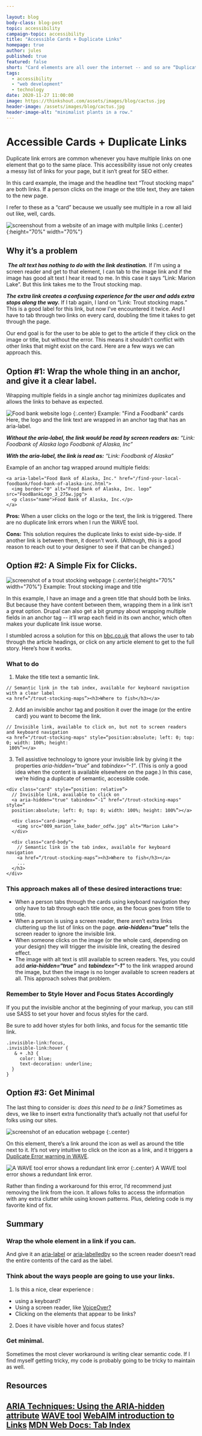 ```yaml
---

layout: blog
body-class: blog-post
topic: accessibility
campaign-topic: accessibility
title: "Accessible Cards + Duplicate Links"
homepage: true
author: jules
published: true
featured: false
short: "Card elements are all over the internet -- and so are “Duplicate Link” errors. Here are a few ways to fix these common bugs while tidying up your code at the same time."
tags:
  - accessibility
  - "web development"
  - technology
date: 2020-11-27 11:00:00
image: https://thinkshout.com/assets/images/blog/cactus.jpg
header-image: /assets/images/blog/cactus.jpg
header-image-alt: "minimalist plants in a row."
---
```

# Accessible Cards + Duplicate Links

Duplicate link errors are common whenever you have multiple links on one element that go to the same place. This accessibility issue not only creates a messy list of links for your page, but it isn’t great for SEO either.

In this card example, the image and the headline text “Trout stocking maps” are both links. If a person clicks on the image or the title text, they are taken to the new page. 

I refer to these as a “card” because we usually see multiple in a row all laid out like, well, cards. 

![screenshout from a website of an image with multplie links](/assets/images/blog/trout-1.png)
{:.center}{:height="70%" width="70%"}

## Why it’s a problem
​
***The alt text has nothing to do with the link destination.*** 
If I’m using a screen reader and get to that element, I can tab to the image link and if the image has good alt text I hear it read to me. In this case it says “Link: Marion Lake”. But this link takes me to the Trout stocking map.

***The extra link creates a confusing experience for the user and adds extra stops along the way.***
If I tab again, I land on “Link: Trout stocking maps.” This is a good label for this link, but now I’ve encountered it twice. *And* I have to tab through two links on every card, doubling the time it takes to get through the page. 

Our end goal is for the user to be able to get to the article if they click on the image or title, but without the error. This means it shouldn’t conflict with other links that might exist on the card. Here are a few ways we can approach this. 

## Option #1: Wrap the whole thing in an anchor, and give it a clear label.

Wrapping multiple fields in a single anchor tag minimizes duplicates and allows the links to behave as expected. 


![Food bank website logo](/assets/images/blog/foodbank1.png)
{:.center}
<span class="caption"><i class="fa fa-caret-up"></i>Example: "Find a Foodbank" cards</span>
​
Here, the logo and the link text are wrapped in an anchor tag that has an aria-label. 

***Without the aria-label, the link would be read by screen readers as:*** 
*“Link: Foodbank of Alaska logo Foodbank of Alaska, Inc”*

***With the aria-label, the link is read as:***
*“Link: Foodbank of Alaska”*

Example of an anchor tag wrapped around multiple fields:

```
<a aria-label="Food Bank of Alaska, Inc." href="/find-your-local-foodbank/food-bank-of-alaska-inc.html">
  <img border="0" alt="Food Bank of Alaska, Inc. logo” src="FoodBankLogo_3_275w.jpg">
  <p class="name">Food Bank of Alaska, Inc.</p>
</a>
```


**Pros:**
When a user clicks on the logo or the text, the link is triggered.
There are no duplicate link errors when I run the WAVE tool.

**Cons:**
This solution requires the duplicate links to exist side-by-side. 
If another link is between them, it doesn’t work. (Although, this is a good reason to reach out to your designer to see if that can be changed.)

## Option #2: A Simple Fix for Clicks.

![screenshot of a trout stocking webpage](/assets/images/blog/trout-1.png)
{:.center}{:height="70%" width="70%"}
<span class="caption"><i class="fa fa-caret-up"></i>Example: Trout stocking image and title</span>

In this example, I have an image and a green title that should both be links. But because they have content between them, wrapping them in a link isn’t a great option. Drupal can also get a bit grumpy about wrapping multiple fields in an anchor tag -- it’ll wrap each field in its own anchor, which often makes your duplicate link issue worse. 

I stumbled across a solution for this on [bbc.co.uk](https://www.bbc.co.uk) that allows the user to tab through the article headings, or click on any article element to get to the full story. Here’s how it works. 

### What to do

1. Make the title text a semantic link.

```
// Semantic link in the tab index, available for keyboard navigation with a clear label
<a href=“/trout-stocking-maps”><h3>Where to fish</h3></a>
```

2. Add an invisible anchor tag and position it over the image (or the entire card) you want to become the link. 

```
// Invisible link, available to click on, but not to screen readers and keyboard navigation
<a href="/trout-stocking-maps" style=“position:absolute; left: 0; top: 0; width: 100%; height: 
 100%”></a>
```

3. Tell assistive technology to ignore your invisible link by giving it the properties *aria-hidden=“true”* and *tabindex=“-1”*. (This is only a good idea when the content is available elsewhere on the page.) In this case, we’re hiding a duplicate of semantic, accessible code. 

```
<div class="card" style=“position: relative”>
  // Invisible link, available to click on
  <a aria-hidden="true" tabindex=“-1” href="/trout-stocking-maps" style=“     
  position:absolute; left: 0; top: 0; width: 100%; height: 100%”></a>
  
  <div class="card-image">        
    <img src="009_marion_lake_bader_odfw.jpg" alt="Marion Lake">
  </div>

  <div class="card-body">
    // Semantic link in the tab index, available for keyboard navigation
    <a href=“/trout-stocking-maps”><h3>Where to fish</h3></a>
    ...
  </h3>
</div>
```

### This approach makes all of these desired interactions true: 

- When a person tabs through the cards using keyboard navigation they only have to tab through each title once, as the focus goes from title to title. 
- When a person is using a screen reader, there aren’t extra links cluttering up the list of links on the page. ***aria-hidden=“true”*** tells the screen reader to ignore the invisible link.
- When someone clicks on the image (or the whole card, depending on your design) they will trigger the invisible link, creating the desired effect. 
- The image with alt text is still available to screen readers. Yes, you could add ***aria-hidden=“true”*** and ***tabindex=“-1”*** to the link wrapped around the image, but then the image is no longer available to screen readers at all. This approach solves that problem.

### Remember to Style Hover and Focus States Accordingly


If you put the invisible anchor at the beginning of your markup, you can still use SASS to set your hover and focus styles for the card.

Be sure to add hover styles for both links, and focus for the semantic title link.

```
.invisible-link:focus,
.invisible-link:hover {
   & + .h3 {
     color: blue;
     text-decoration: underline;
  }
}
```

## Option #3: Get Minimal

The last thing to consider is: *does this need to be a link?* Sometimes as devs, we like to insert extra functionality that’s actually not that useful for folks using our sites. 


![screenshot of an education webpage](/assets/images/blog/education1.png)
{:.center}

On this element, there’s a link around the icon as well as around the title next to it. It’s not very intuitive to click on the icon as a link, and it triggers a [Duplicate Error warning in WAVE](https://chrome.google.com/webstore/detail/wave-evaluation-tool/jbbplnpkjmmeebjpijfedlgcdilocofh).

![A WAVE tool error shows a redundant link error](/assets/images/blog/link1.png)
{:.center}
<span class="caption"><i class="fa fa-caret-up"></i>A WAVE tool error shows a redundant link error.</span>

Rather than finding a workaround for this error, I’d recommend just removing the link from the icon. It allows folks to access the information with any extra clutter while using known patterns. Plus, deleting code is my favorite kind of fix.

## Summary

### Wrap the whole element in a link if you can.
And give it an [aria-label](https://www.w3.org/TR/WCAG20-TECHS/ARIA14.html) or [aria-labelledby](https://www.w3.org/TR/WCAG20-TECHS/ARIA7.html) so the screen reader doesn’t read the entire contents of the card as the label.

### Think about the ways people are going to use your links.
1. Is this a nice, clear experience :
- using a keyboard?
- Using a screen reader, like [VoiceOver?](https://youtu.be/gXp3MLYOWb0)
- Clicking on the elements that appear to be links?
2. Does it have visible hover and focus states?

### Get minimal.
Sometimes the most clever workaround is writing clear semantic code. If I find myself getting tricky, my code is probably going to be tricky to maintain as well. 




## Resources

[ARIA Techniques: Using the ARIA-hidden attribute](https://developer.mozilla.org/en-US/docs/Web/Accessibility/ARIA/ARIA_Techniques/Using_the_aria-hidden_attribute)
[WAVE tool](https://chrome.google.com/webstore/detail/wave-evaluation-tool/jbbplnpkjmmeebjpijfedlgcdilocofh)
[WebAIM introduction to Links](https://webaim.org/techniques/hypertext/)
[MDN Web Docs: Tab Index](https://developer.mozilla.org/en-US/docs/Web/HTML/Global_attributes/tabindex)
---
